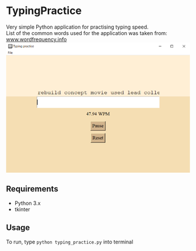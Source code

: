 # TypingPractice
Very simple Python application for practising typing speed.  
List of the common words used for the application was taken from: www.wordfrequency.info
![AppScreen](/images/app_screen.png)
## Requirements
* Python 3.x
* tkinter

## Usage
To run, type 
`python typing_practice.py`
into terminal

